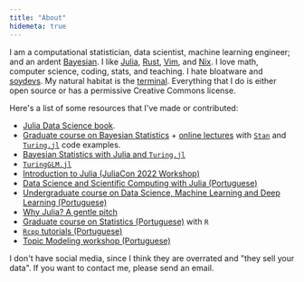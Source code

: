 ```yaml
---
title: "About"
hidemeta: true
---
```


I am a computational statistician, data scientist, machine learning engineer;
and an ardent [Bayesian](https://youtu.be/RMNwsdb5VU4).
I like [Julia](https://julialang.org),
[Rust](https://rust-lang.org/),
[Vim](https://www.vim.org/),
and [Nix](https://nixos.org).
I love math, computer science, coding, stats, and teaching.
I hate bloatware and [soydevs](../2023-11-10-2023-11-13-soydev/).
My natural habitat is the [terminal](https://github.com/storopoli/flakes).
Everything that I do is either open source or has a permissive Creative Commons license.

Here's a list of some resources that I've made or contributed:

- [Julia Data Science book](https://juliadatascience.io/).
- [Graduate course on Bayesian Statistics](https://github.com/storopoli/Bayesian-Statistics) +
  [online lectures](https://www.youtube.com/playlist?list=PLpTXaEnTpmwPa1lx7VCbmqsSbXb2gg2PS)
  with [`Stan`](https://mc-stan.org) and
  [`Turing.jl`](https://turinglang.org) code examples.
- [Bayesian Statistics with Julia and `Turing.jl`](https://storopoli.io/Bayesian-Julia)
- [`TuringGLM.jl`](https://github.com/TuringLang/TuringGLM.jl)
- [Introduction to Julia (JuliaCon 2022 Workshop)](https://youtu.be/uiQpwMQZBTA)
- [Data Science and Scientific Computing with Julia (Portuguese)](https://storopoli.io/Computacao-Cientifica/)
- [Undergraduate course on Data Science, Machine Learning and Deep Learning (Portuguese)](https://github.com/storopoli/ciencia-de-dados)
- [Why Julia? A gentle pitch](https://storopoli.io/Why-Julia)
- [Graduate course on Statistics (Portuguese)](https://storopoli.io/Estatistica/)
  with `R`
- [`Rcpp` tutorials (Portuguese)](https://storopoli.io/Rcpp/)
- [Topic Modeling workshop (Portuguese)](https://storopoli.io/topic-modeling-workshop/)

I don't have social media, since I think they are overrated
and "they sell your data".
If you want to contact me, please send an email.
